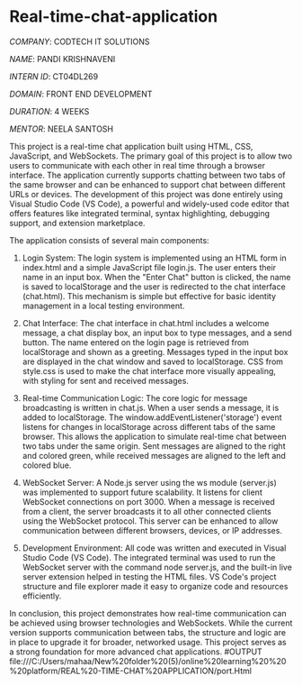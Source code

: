 # Real-time-chat-application

*COMPANY*: CODTECH IT SOLUTIONS

*NAME*: PANDI KRISHNAVENI

*INTERN ID*: CT04DL269

*DOMAIN*: FRONT END DEVELOPMENT

*DURATION*: 4 WEEKS

*MENTOR*: NEELA SANTOSH 

This project is a real-time chat application built using HTML, CSS, JavaScript, and WebSockets. The primary goal of this project is to allow two users to communicate with each other in real time through a browser interface. The application currently supports chatting between two tabs of the same browser and can be enhanced to support chat between different URLs or devices. The development of this project was done entirely using Visual Studio Code (VS Code), a powerful and widely-used code editor that offers features like integrated terminal, syntax highlighting, debugging support, and extension marketplace.

The application consists of several main components:

1. Login System:
The login system is implemented using an HTML form in index.html and a simple JavaScript file login.js. The user enters their name in an input box. When the "Enter Chat" button is clicked, the name is saved to localStorage and the user is redirected to the chat interface (chat.html). This mechanism is simple but effective for basic identity management in a local testing environment.


2. Chat Interface:
The chat interface in chat.html includes a welcome message, a chat display box, an input box to type messages, and a send button. The name entered on the login page is retrieved from localStorage and shown as a greeting. Messages typed in the input box are displayed in the chat window and saved to localStorage. CSS from style.css is used to make the chat interface more visually appealing, with styling for sent and received messages.


3. Real-time Communication Logic:
The core logic for message broadcasting is written in chat.js. When a user sends a message, it is added to localStorage. The window.addEventListener('storage') event listens for changes in localStorage across different tabs of the same browser. This allows the application to simulate real-time chat between two tabs under the same origin. Sent messages are aligned to the right and colored green, while received messages are aligned to the left and colored blue.


4. WebSocket Server:
A Node.js server using the ws module (server.js) was implemented to support future scalability. It listens for client WebSocket connections on port 3000. When a message is received from a client, the server broadcasts it to all other connected clients using the WebSocket protocol. This server can be enhanced to allow communication between different browsers, devices, or IP addresses.


5. Development Environment:
All code was written and executed in Visual Studio Code (VS Code). The integrated terminal was used to run the WebSocket server with the command node server.js, and the built-in live server extension helped in testing the HTML files. VS Code's project structure and file explorer made it easy to organize code and resources efficiently.


In conclusion, this project demonstrates how real-time communication can be achieved using browser technologies and WebSockets. While the current version supports communication between tabs, the structure and logic are in place to upgrade it for broader, networked usage. This project serves as a strong foundation for more advanced chat applications.
#OUTPUT
file:///C:/Users/mahaa/New%20folder%20(5)/online%20learning%20%20%20platform/REAL%20-TIME-CHAT%20APPLICATION/port.Html
